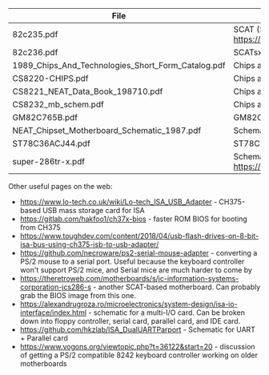 | File | Description |
| ---- | ----------- |
| 82c235.pdf | SCAT (Single-Chip AT) datasheet from https://web.archive.org/web/20170104035435/http://limpopo.com.ua/images/docs/82c235.pdf |
| 82c236.pdf | SCATsx datasheet. 386sx version of SCAT chipset |
| 1989_Chips_And_Technologies_Short_Form_Catalog.pdf | Chips and Technologies 1989 calendar, mentioning NEAT and SCAT chipsets amongst others |
| CS8220-CHIPS.pdf | Chips and Technologies 5-chip AT chipset datasheet |
| CS8221_NEAT_Data_Book_198710.pdf | Chips and Technologies 4-chip New Enhanced AT (NEAT) chipset datasheet |
| CS8232_mb_schem.pdf | Chips and Technologies CS8323 386 motherboard schematic |
| GM82C765B.pdf | GM82C765B Floppy Disk controller datasheet |
| NEAT_Chipset_Motherboard_Schematic_1987.pdf | Schematic for CS8221-based NEAT motherboard |
| ST78C36ACJ44.pdf | ST78C36 EPP/ECP Parallel Port controller chip datasheet |
| super-286tr-x.pdf | Schematic for a SCAT-based motherboard (and then some IO) from https://eluancm.net/hardware/286-microatx-motherboard/ |

Other useful pages on the web:
- https://www.lo-tech.co.uk/wiki/Lo-tech_ISA_USB_Adapter - CH375-based USB mass storage card for ISA
- https://gitlab.com/hakfoo1/ch37x-bios - faster ROM BIOS for booting from CH375
- https://www.toughdev.com/content/2018/04/usb-flash-drives-on-8-bit-isa-bus-using-ch375-isb-to-usb-adapter/
- https://github.com/necroware/ps2-serial-mouse-adapter - converting a PS/2 mouse to a serial port. Useful because the keyboard controller won't support PS/2 mice, and Serial mice are much harder to come by
- https://theretroweb.com/motherboards/s/jc-information-systems-corporation-jcs286-s - another SCAT-based motherboard. Can probably grab the BIOS image from this one.
- https://alexandrugroza.ro/microelectronics/system-design/isa-io-interface/index.html - schematic for a multi-I/O card. Can be broken down into floppy controller, serial card, parallel card, and IDE card.
- https://github.com/hkzlab/ISA_DualUARTParport - Schematic for UART + Parallel card
- https://www.vogons.org/viewtopic.php?t=36122&start=20 - discussion of getting a PS/2 compatible 8242 keyboard controller working on older motherboards
